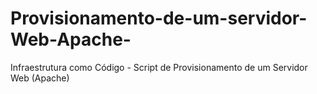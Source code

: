 # Provisionamento-de-um-servidor-Web-Apache-
Infraestrutura como Código - Script de Provisionamento de um Servidor Web (Apache)
